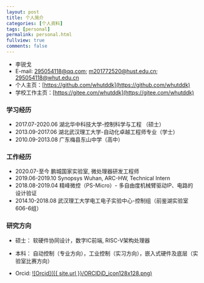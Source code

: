 ```yaml
---
layout: post
title: 个人简介
categories: [个人资料]
tags: [personal]
permalink: personal.html
fullview: true
comments: false
---
```



* 李锐戈
* E-mail: 295054118@qq.com; m201772520@hust.edu.cn; 295054118@whut.edu.cn
* 个人主页：[https://github.com/whutddk](https://github.com/whutddk)
* 学校工作主页：[https://gitee.com/whutddk](https://gitee.com/whutddk)

### 学习经历
* 2017.07-2020.06 湖北华中科技大学-控制科学与工程 （硕士）
* 2013.09-2017.06 湖北武汉理工大学-自动化卓越工程师专业（学士）
* 2010.09-2013.08 广东梅县东山中学（高中）


### 工作经历

* 2020.07-至今    鹏城国家实验室, 微处理器研发工程师
* 2019.06-2019.10 Synopsys Wuhan, ARC-HW, Technical Intern
* 2018.08-2019.04 精峰微控（PS-Micro）- 多自由度机械臂驱动IP、电路的设计验证
* 2014.10-2018.08 武汉理工大学电工电子实验中心-控制组（前鉴湖实验室606-6组）

### 研究方向
* 硕士： 软硬件协同设计，数字IC前端, RISC-V架构处理器
* 本科： 自动控制（专业方向），工业控制（实习方向），嵌入式硬件及底层（实验室比赛方向）

* Orcid: [![Orcid]({{ site.url }}/ORCIDiD_icon128x128.png)](https://orcid.org/0000-0003-4729-4811)

